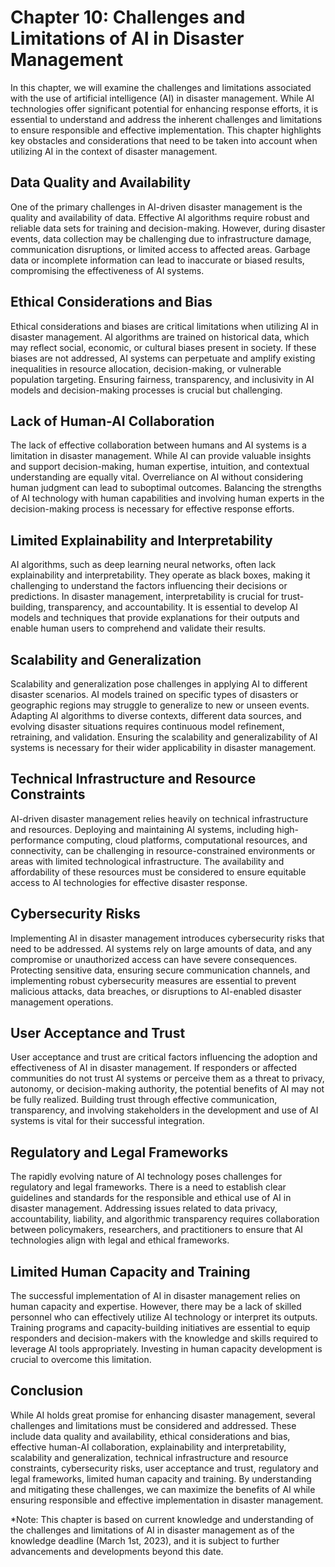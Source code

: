Chapter 10: Challenges and Limitations of AI in Disaster Management
===================================================================

In this chapter, we will examine the challenges and limitations associated with the use of artificial intelligence (AI) in disaster management. While AI technologies offer significant potential for enhancing response efforts, it is essential to understand and address the inherent challenges and limitations to ensure responsible and effective implementation. This chapter highlights key obstacles and considerations that need to be taken into account when utilizing AI in the context of disaster management.

Data Quality and Availability
-----------------------------

One of the primary challenges in AI-driven disaster management is the quality and availability of data. Effective AI algorithms require robust and reliable data sets for training and decision-making. However, during disaster events, data collection may be challenging due to infrastructure damage, communication disruptions, or limited access to affected areas. Garbage data or incomplete information can lead to inaccurate or biased results, compromising the effectiveness of AI systems.

Ethical Considerations and Bias
-------------------------------

Ethical considerations and biases are critical limitations when utilizing AI in disaster management. AI algorithms are trained on historical data, which may reflect social, economic, or cultural biases present in society. If these biases are not addressed, AI systems can perpetuate and amplify existing inequalities in resource allocation, decision-making, or vulnerable population targeting. Ensuring fairness, transparency, and inclusivity in AI models and decision-making processes is crucial but challenging.

Lack of Human-AI Collaboration
------------------------------

The lack of effective collaboration between humans and AI systems is a limitation in disaster management. While AI can provide valuable insights and support decision-making, human expertise, intuition, and contextual understanding are equally vital. Overreliance on AI without considering human judgment can lead to suboptimal outcomes. Balancing the strengths of AI technology with human capabilities and involving human experts in the decision-making process is necessary for effective response efforts.

Limited Explainability and Interpretability
-------------------------------------------

AI algorithms, such as deep learning neural networks, often lack explainability and interpretability. They operate as black boxes, making it challenging to understand the factors influencing their decisions or predictions. In disaster management, interpretability is crucial for trust-building, transparency, and accountability. It is essential to develop AI models and techniques that provide explanations for their outputs and enable human users to comprehend and validate their results.

Scalability and Generalization
------------------------------

Scalability and generalization pose challenges in applying AI to different disaster scenarios. AI models trained on specific types of disasters or geographic regions may struggle to generalize to new or unseen events. Adapting AI algorithms to diverse contexts, different data sources, and evolving disaster situations requires continuous model refinement, retraining, and validation. Ensuring the scalability and generalizability of AI systems is necessary for their wider applicability in disaster management.

Technical Infrastructure and Resource Constraints
-------------------------------------------------

AI-driven disaster management relies heavily on technical infrastructure and resources. Deploying and maintaining AI systems, including high-performance computing, cloud platforms, computational resources, and connectivity, can be challenging in resource-constrained environments or areas with limited technological infrastructure. The availability and affordability of these resources must be considered to ensure equitable access to AI technologies for effective disaster response.

Cybersecurity Risks
-------------------

Implementing AI in disaster management introduces cybersecurity risks that need to be addressed. AI systems rely on large amounts of data, and any compromise or unauthorized access can have severe consequences. Protecting sensitive data, ensuring secure communication channels, and implementing robust cybersecurity measures are essential to prevent malicious attacks, data breaches, or disruptions to AI-enabled disaster management operations.

User Acceptance and Trust
-------------------------

User acceptance and trust are critical factors influencing the adoption and effectiveness of AI in disaster management. If responders or affected communities do not trust AI systems or perceive them as a threat to privacy, autonomy, or decision-making authority, the potential benefits of AI may not be fully realized. Building trust through effective communication, transparency, and involving stakeholders in the development and use of AI systems is vital for their successful integration.

Regulatory and Legal Frameworks
-------------------------------

The rapidly evolving nature of AI technology poses challenges for regulatory and legal frameworks. There is a need to establish clear guidelines and standards for the responsible and ethical use of AI in disaster management. Addressing issues related to data privacy, accountability, liability, and algorithmic transparency requires collaboration between policymakers, researchers, and practitioners to ensure that AI technologies align with legal and ethical frameworks.

Limited Human Capacity and Training
-----------------------------------

The successful implementation of AI in disaster management relies on human capacity and expertise. However, there may be a lack of skilled personnel who can effectively utilize AI technology or interpret its outputs. Training programs and capacity-building initiatives are essential to equip responders and decision-makers with the knowledge and skills required to leverage AI tools appropriately. Investing in human capacity development is crucial to overcome this limitation.

Conclusion
----------

While AI holds great promise for enhancing disaster management, several challenges and limitations must be considered and addressed. These include data quality and availability, ethical considerations and bias, effective human-AI collaboration, explainability and interpretability, scalability and generalization, technical infrastructure and resource constraints, cybersecurity risks, user acceptance and trust, regulatory and legal frameworks, limited human capacity and training. By understanding and mitigating these challenges, we can maximize the benefits of AI while ensuring responsible and effective implementation in disaster management.

\*Note: This chapter is based on current knowledge and understanding of the challenges and limitations of AI in disaster management as of the knowledge deadline (March 1st, 2023), and it is subject to further advancements and developments beyond this date.
